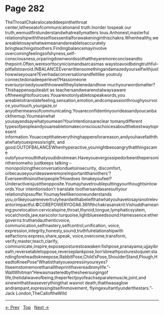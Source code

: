 # Page 282

TheThroatChakralocateddeepinthethroat center,istheseatofcommunicationand truth.Inorder tospeak our truth,wemustfirstunderstandwhatreallymatters tous.Anhonest,masterful relationshipwiththeselfisessentialforawakeninginthischakra.Whenhealthy,weareabletosaywhatwemeanandareabletoaccurately bringteachingstoothers.Findingbalancemayinvolve overcomingfeelingsofshyness,self-consciousness,orparingdownwordssothattheyaremoreconciseandto thepoint.Often,weresorttocynicismandsarcasmas waystoavoidbeingtruthful–pitfallstoavoid.INBALANCEEverwrittensomethingandamazedyourselfwithjust howwiseyouare?Everhadaconversationandfeltlike youtruly connectedonadeeperlevel?Hassomeone eversurprisedyouwithhowwelltheylistenedandhow muchyourwordsmatter?Thishappensquiteabit as teachersandwearenotalwaysaware oftheweightofourcues.Youarenotonlyabletospeakwords,you areabletotranslatefeeling,sensation,emotion,andcompassionthroughyourvoice,yourtouch,yourgaze,or anyothermeansofcommunicating.Youareconfidentinyourideasandyoucanbackthemup.Youmeanwhat yousayandsaywhatyoumean!Yourintentionsareclear tomanydifferent typesofpeopleandyouareabletomakeconsciouschoicesaboutthebestwaytopresent information.Youacceptthateverythinghappensforareason,andyouhavefaiththatwhatyouexpressisright, and good.OUTOFBALANCEWhenhyperactive,youmightbesoangrythatthingscame outofyourmouththatyoudidnotmean.Haveyouevergossipedorbeenthepersonintheroomwho justkeeps talking –monopolizingtheconversationduetoinsecurity, discomfort, orbecauseyourideasweremoreimportantthanothers’?Everseenthisinotherpeople?Howdoes itmakeyoufeel?Underactiveisjusttheopposite.Youmayhavetroubleputtingyourthoughtsintowords.Your intentionsdon’t translate toothersandasaresultyour relationshipssuffer.Youmayfeellikenooneunderstands you,orlikeyouarenevertrulyheardwithabeliefthatwhatyouhavetosayisnotrelevantorimpactful.©COREPOWERYOGA6.36fifthchakrasanskrit:Vishuddhameaning:purelocation:cervicalspine,throat,thyroid,tongue,lymphaticsystem, vocalchords,jaw,earscolor:turquoise,lightblueseedsound:Hamessence:ethergoverns:truthandauthenticvoice, communication,selfmastery,selfcontrol,unification, voice, expression,integrity,honesty,sound,truthfulrelationshipwith selfactions:express,share,speak, voice,overcome,transform, verify,master,teach,clarify, communicate,inspire,exposeposturestoawaken:fishpose,pranayama,ujjayibreath,reversetabletoppose,reverseplankpose,lion’sbreathposturestoquiet:standingforeheadtokneepose,RabbitPose,Child’sPose,ShoulderStand,Plough,HeadtoKneePose“Whatisthatyouexpressinyoureyes?ItseemstomemorethanalltheprintIhavereadinmylife.”-WaltWhitman“Hewasmasteredbythesheersurgingof life,thetidalwaveofbeing,theperfectjoyofeachseparatemuscle,joint,and sinewinthatitwaseverythingthat wasnot death,thatitwasaglow andrampant,expressingitselfinmovement, flyingexultantlyunderthestars.”-Jack London,TheCalloftheWild


---
[← Prev](/pages/page-281.md) &nbsp; [Top](/index.md) &nbsp; [Next →](/pages/page-283.md)
